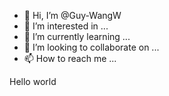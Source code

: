 - 👋 Hi, I’m @Guy-WangW
- 👀 I’m interested in ...
- 🌱 I’m currently learning ...
- 💞️ I’m looking to collaborate on ...
- 📫 How to reach me ...

<!---
Guy-WangW/Guy-WangW is a ✨ special ✨ repository because its `README.md` (this file) appears on your GitHub profile.
You can click the Preview link to take a look at your changes.
--->Hello world

